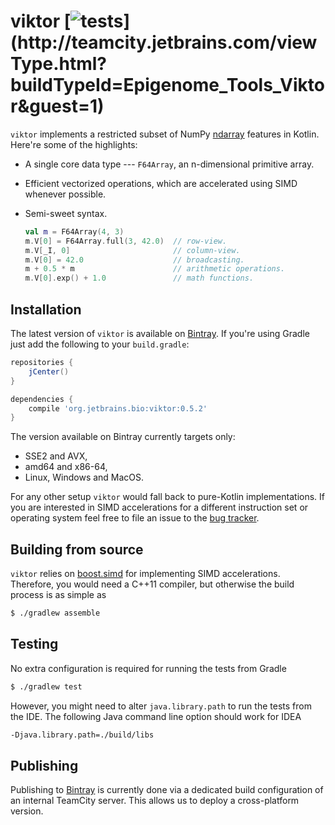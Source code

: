 viktor [![tests](http://teamcity.jetbrains.com/app/rest/builds/buildType:(id:Epigenome_Tools_Viktor)/statusIcon.svg)](http://teamcity.jetbrains.com/viewType.html?buildTypeId=Epigenome_Tools_Viktor&guest=1)
======

`viktor` implements a restricted subset of NumPy [ndarray][ndarray] features in
Kotlin. Here're some of the highlights:

* A single core data type --- `F64Array`, an n-dimensional primitive array.
* Efficient vectorized operations, which are accelerated using SIMD whenever
  possible.
* Semi-sweet syntax.

    ```kotlin
    val m = F64Array(4, 3)
    m.V[0] = F64Array.full(3, 42.0)  // row-view.
    m.V[_I, 0]                       // column-view.
    m.V[0] = 42.0                    // broadcasting.
    m + 0.5 * m                      // arithmetic operations.
    m.V[0].exp() + 1.0               // math functions.
    ```

[ndarray]: http://docs.scipy.org/doc/numpy/reference/arrays.ndarray.html

Installation
------------

The latest version of `viktor` is available on [Bintray][bintray]. If you're using
Gradle just add the following to your `build.gradle`:

```gradle
repositories {
    jCenter()
}

dependencies {
    compile 'org.jetbrains.bio:viktor:0.5.2'
}
```

[bintray]: https://bintray.com/jetbrains-research/maven/viktor/view

The version available on Bintray currently targets only:
- SSE2 and AVX,
- amd64 and x86-64,
- Linux, Windows and MacOS.

For any other setup `viktor` would fall back to pure-Kotlin
implementations. If you are interested in SIMD accelerations for a different
instruction set or operating system feel free to file an issue to the
[bug tracker][issues].

[issues]: https://github.com/JetBrains-Research/viktor/issues

Building from source
--------------------

`viktor` relies on [boost.simd][boost.simd] for implementing SIMD
accelerations. Therefore, you would need a C++11 compiler,
but otherwise the build process is as simple as

```bash
$ ./gradlew assemble
```

[boost.simd]: https://github.com/JetBrains-Research/boost.simd

Testing
-------

No extra configuration is required for running the tests from Gradle

```bash
$ ./gradlew test
```

However, you might need to alter `java.library.path` to run the tests from
the IDE. The following Java command line option should work for IDEA

```bash
-Djava.library.path=./build/libs
```

Publishing
----------

Publishing to [Bintray][bintray] is currently done via a dedicated
build configuration of an internal TeamCity server. This allows us
to deploy a cross-platform version.
